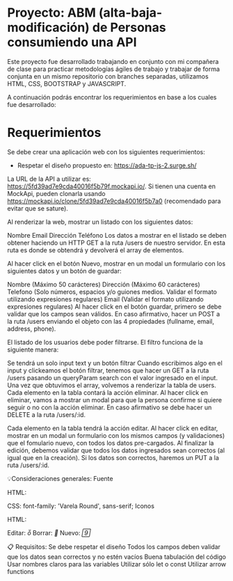 # Proyecto: ABM (alta-baja-modificación) de Personas consumiendo una API

Este proyecto fue desarrollado trabajando en conjunto con mi compañera de clase para practicar metodologías ágiles de trabajo y trabajar de forma conjunta en un mismo repositorio con branches separadas, utilizamos HTML, CSS, BOOTSTRAP y JAVASCRIPT.

A continuación podrás encontrar los requerimientos en base a los cuales fue desarrollado:

# Requerimientos

Se debe crear una aplicación web con los siguientes requerimientos:

- Respetar el diseño propuesto en: https://ada-tp-js-2.surge.sh/

La URL de la API a utilizar es: https://5fd39ad7e9cda40016f5b79f.mockapi.io/. Si tienen una cuenta en MockApi, pueden clonarla usando https://mockapi.io/clone/5fd39ad7e9cda40016f5b7a0 (recomendado para evitar que se sature).

Al renderizar la web, mostrar un listado con los siguientes datos:

Nombre
Email
Dirección
Teléfono
Los datos a mostrar en el listado se deben obtener haciendo un HTTP GET a la ruta /users de nuestro servidor. En esta ruta es donde se obtendrá y devolverá el array de elementos.

Al hacer click en el botón Nuevo, mostrar en un modal un formulario con los siguientes datos y un botón de guardar:

Nombre (Máximo 50 carácteres)
Dirección (Máximo 60 carácteres)
Telefono (Solo números, espacios y/o guiones medios. Validar el formato utilizando expresiones regulares)
Email (Validar el formato utilizando expresiones regulares)
Al hacer click en el botón guardar, primero se debe validar que los campos sean válidos. En caso afirmativo, hacer un POST a la ruta /users enviando el objeto con las 4 propiedades (fullname, email, address, phone).

El listado de los usuarios debe poder filtrarse. El filtro funciona de la siguiente manera:

Se tendrá un solo input text y un botón filtrar
Cuando escribimos algo en el input y clickeamos el botón filtrar, tenemos que hacer un GET a la ruta /users pasando un queryParam search con el valor ingresado en el input.
Una vez que obtuvimos el array, volvemos a renderizar la tabla de users.
Cada elemento en la tabla contará la acción eliminar. Al hacer click en eliminar, vamos a mostrar un modal para que la persona confirme si quiere seguir o no con la acción eliminar. En caso afirmativo se debe hacer un DELETE a la ruta /users/:id.

Cada elemento en la tabla tendrá la acción editar. Al hacer click en editar, mostrar en un modal un formulario con los mismos campos (y validaciones) que el fomulario nuevo, con todos los datos pre-cargados. Al finalizar la edición, debemos validar que todos los datos ingresados sean correctos (al igual que en la creación). Si los datos son correctos, haremos un PUT a la ruta /users/:id.


💡Consideraciones generales:
Fuente

HTML:
  <link rel="stylesheet" href="https://fonts.googleapis.com/css?family=Roboto|Varela+Round"/>
CSS:
  font-family: 'Varela Round', sans-serif;
Iconos

HTML:
<link rel="stylesheet" href="https://fonts.googleapis.com/icon?family=Material+Icons" />
Editar: <i class="material-icons" title="Edit">&#xE254;</i>
Borrar: <i class="material-icons" title="Delete">&#xE872;</i>
Nuevo: <i class="material-icons">&#xE147;</i>

📋 Requisitos:
Se debe respetar el diseño
Todos los campos deben validar que los datos sean correctos y no estén vacíos
Buena tabulación del código
Usar nombres claros para las variables
Utilizar sólo let o const
Utilizar arrow functions

